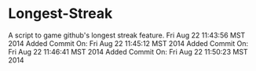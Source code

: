 Longest-Streak
==============

A script to game github's longest streak feature.
Fri Aug 22 11:43:56 MST 2014
Added Commit On: Fri Aug 22 11:45:12 MST 2014
Added Commit On: Fri Aug 22 11:46:41 MST 2014
Added Commit On: Fri Aug 22 11:50:23 MST 2014
